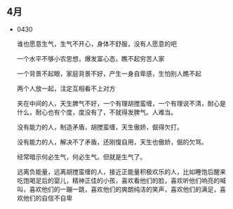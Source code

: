 

## 4月

- 0430

    谁也愿意生气，生气不开心，身体不舒服，没有人愿意的吧

    一个水平不够小农思想，爆发富心态，瞧不起穷苦人家

    一个背景不起眼，家庭背景不好，产生一身自卑感，生怕别人瞧不起

    两个人放一起，注定互相看不上对方

    夹在中间的人，天生脾气不好，一个有理胡搅蛮缠，一个有理说不清，耐心是什么，耐心也有个度，度没有了，不就得发脾气。人难当。

    没有能力的人，制造矛盾，胡搅蛮缠，天生傲娇，倔得欠打。

    没有能力的人，解决不了矛盾，还刚愎自用，天生也傲娇，倔的欠骂。

    经常暗示何必生气，何必生气。但就是生气了。

    远离负能量，远离胡搅蛮缠的人，接近正能量积极欢乐的人，比如睡饱后醒来吃饱喝足后的婴儿，精神正佳的小孩，喜欢看他们的脸，喜欢听他们响亮的喊叫，喜欢他们的一蹦一跳，喜欢他们的爽朗纯洁的笑声，喜欢他们的满足，喜欢他们的自信不自卑

